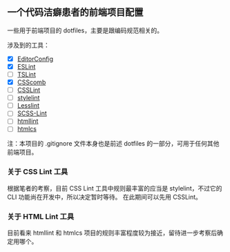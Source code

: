 ## 一个代码洁癖患者的前端项目配置

一些用于前端项目的 dotfiles，主要是跟编码规范相关的。

涉及到的工具：

- [x] [EditorConfig](http://editorconfig.org/)
- [x] [ESLint](http://eslint.org/)
- [ ] [TSLint](http://palantir.github.io/tslint/)
- [x] [CSScomb](http://csscomb.com/)
- [ ] [CSSLint](https://github.com/CSSLint/csslint)
- [ ] [stylelint](https://github.com/stylelint/stylelint)
- [ ] [Lesslint](https://github.com/ecomfe/node-lesslint)
- [ ] [SCSS-Lint](https://github.com/brigade/scss-lint)
- [ ] [htmllint](http://htmllint.github.io/)
- [ ] [htmlcs](https://github.com/ecomfe/htmlcs)

注：本项目的 .gitignore 文件本身也是前述 dotfiles 的一部分，可用于任何其他前端项目。


### 关于 CSS Lint 工具

根据笔者的考察，目前 CSS Lint 工具中规则最丰富的应当是 stylelint，不过它的 CLI 功能尚在开发中，所以决定暂时等待。
在此期间可以先用 CSSLint。

### 关于 HTML Lint 工具

目前看来 htmllint 和 htmlcs 项目的规则丰富程度较为接近，留待进一步考察后确定用哪个。
